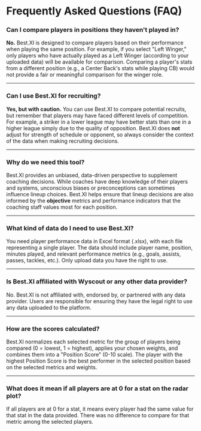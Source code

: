 # Frequently Asked Questions (FAQ)

### Can I compare players in positions they haven't played in?
**No.** Best.XI is designed to compare players based on their performance when playing the same position. For example, if you select "Left Winger," only players who have actually played as a Left Winger (according to your uploaded data) will be available for comparison. Comparing a player's stats from a different position (e.g., a Center Back's stats while playing CB) would not provide a fair or meaningful comparison for the winger role.

---

### Can I use Best.XI for recruiting?
**Yes, but with caution.** You can use Best.XI to compare potential recruits, but remember that players may have faced different levels of competition. For example, a striker in a lower league may have better stats than one in a higher league simply due to the quality of opposition. Best.XI does **not** adjust for strength of schedule or opponent, so always consider the context of the data when making recruiting decisions.

---

### Why do we need this tool?
Best.XI provides an unbiased, data-driven perspective to supplement coaching decisions. While coaches have deep knowledge of their players and systems, unconscious biases or preconceptions can sometimes influence lineup choices. Best.XI helps ensure that lineup decisions are also informed by the **objective** metrics and performance indicators that the coaching staff values most for each position.

---

### What kind of data do I need to use Best.XI?
You need player performance data in Excel format (.xlsx), with each file representing a single player. The data should include player name, position, minutes played, and relevant performance metrics (e.g., goals, assists, passes, tackles, etc.). Only upload data you have the right to use.

---

### Is Best.XI affiliated with Wyscout or any other data provider?
No. Best.XI is not affiliated with, endorsed by, or partnered with any data provider. Users are responsible for ensuring they have the legal right to use any data uploaded to the platform.

---

### How are the scores calculated?
Best.XI normalizes each selected metric for the group of players being compared (0 = lowest, 1 = highest), applies your chosen weights, and combines them into a "Position Score" (0-10 scale). The player with the highest Position Score is the best performer in the selected position based on the selected metrics and weights.

---

### What does it mean if all players are at 0 for a stat on the radar plot?
If all players are at 0 for a stat, it means every player had the same value for that stat in the data provided. There was no difference to compare for that metric among the selected players.
